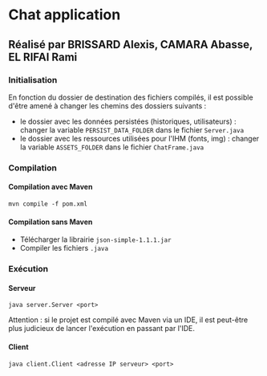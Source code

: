 # Chat application

## Réalisé par BRISSARD Alexis, CAMARA Abasse, EL RIFAI Rami

### Initialisation

En fonction du dossier de destination des fichiers compilés, il est possible d'être amené à changer les chemins des dossiers suivants :
* le dossier avec les données persistées (historiques, utilisateurs) : changer la variable `PERSIST_DATA_FOLDER` dans le fichier `Server.java`
* le dossier avec les ressources utilisées pour l'IHM (fonts, img) : changer la variable `ASSETS_FOLDER` dans le fichier `ChatFrame.java`

### Compilation

#### Compilation avec Maven

```
mvn compile -f pom.xml
```


#### Compilation sans Maven

* Télécharger la librairie `json-simple-1.1.1.jar`
* Compiler les fichiers `.java`

### Exécution

#### Serveur

```
java server.Server <port>
```

Attention : si le projet est compilé avec Maven via un IDE, il est peut-être plus judicieux de lancer l'exécution en passant par l'IDE.

#### Client

```
java client.Client <adresse IP serveur> <port>
```